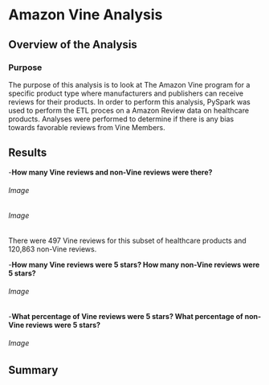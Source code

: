 # Amazon Vine Analysis

## Overview of the Analysis 

### Purpose

The purpose of this analysis is to look at The Amazon Vine program for a specific product type where manufacturers and publishers can receive reviews for their products. In order to perform this analysis, PySpark was used to perform the ETL proces on a Amazon Review data on healthcare products. Analyses were performed to determine if there is any bias towards favorable reviews from Vine Members. 

## Results

-**How many Vine reviews and non-Vine reviews were there?**
###### Image
> 
###### Image
> 

There were 497 Vine reviews for this subset of healthcare products and 120,863 non-Vine reviews.

-**How many Vine reviews were 5 stars? How many non-Vine reviews were 5 stars?**
###### Image
>


-**What percentage of Vine reviews were 5 stars? What percentage of non-Vine reviews were 5 stars?**
###### Image
>



## Summary

